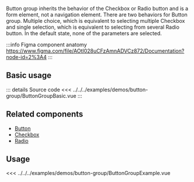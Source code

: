 Button group inherits the behavior of the Checkbox or Radio button and is a form element, not a navigation element.
There are two behaviors for Button group.
Multiple choice, which is equivalent to selecting multiple Checkbox and single selection, which is equivalent to selecting from several Radio button.
In the default state, none of the parameters are selected.

:::info Figma component anatomy
https://www.figma.com/file/AOtI028uCFzAmnADVCz872/Documentation?node-id=2%3A4
:::

## Basic usage

<ButtonGroupBasic />

::: details Source code
<<< ../../../examples/demos/button-group/ButtonGroupBasic.vue
:::

## Related components

- [Button](/components/button/button.doc)
- [Checkbox](/components/checkbox/checkbox.doc)
- [Radio](/components/radio/radio.doc)

## Usage

<<< ../../../examples/demos/button-group/ButtonGroupExample.vue
